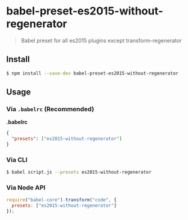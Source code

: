 # babel-preset-es2015-without-regenerator

> Babel preset for all es2015 plugins except transform-regenerator

## Install

```sh
$ npm install --save-dev babel-preset-es2015-without-regenerator
```

## Usage

### Via `.babelrc` (Recommended)

**.babelrc**

```json
{
  "presets": ["es2015-without-regenerator"]
}
```

### Via CLI

```sh
$ babel script.js --presets es2015-without-regenerator
```

### Via Node API

```javascript
require("babel-core").transform("code", {
  presets: ["es2015-without-regenerator"]
});
```
